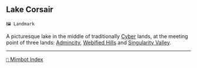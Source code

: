 ## Lake Corsair

`🖼️ Landmark`

A picturesque lake in the middle of traditionally [Cyber](<https://zeithalt.github.io/r/cybers.html>) lands, at the meeting point of three lands: [Admincity](<https://zeithalt.github.io/r/admincity.html>), [Webified Hills](<https://zeithalt.github.io/r/webified_hills.html>) and [Singularity Valley](<https://zeithalt.github.io/r/singularity_valley.html>).


-----
[`📑` Mimbot Index](<https://zeithalt.github.io/r/#bca0>)
<!---
keywords: todo
aliases: 
-->
